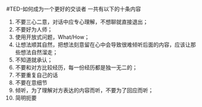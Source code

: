 #TED-如何成为一个更好的交谈者
一共有以下的十条内容

1. 不要三心二意，对话中应专心理解，不想聊就直接退出；
2. 不要好为人师；
3. 使用开放式问题，What/How；
4. 让想法顺其自然，把想法刻意留在心中会导致很难倾听后面的内容，应该让那些想法自然溜走；
5. 不知道就承认；
6. 不要和对方比较经历，每一份经历都是独一无二的；
7. 不要重复自己的话
8. 不要在意细节
9. 倾听，为了理解对方表达的内容而听，不要为了回应而听；
10. 简明扼要
